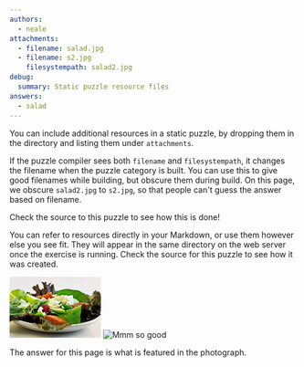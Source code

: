 ```yaml
---
authors: 
  - neale
attachments:
  - filename: salad.jpg
  - filename: s2.jpg
    filesystempath: salad2.jpg
debug:
  summary: Static puzzle resource files
answers: 
  - salad
---
```


You can include additional resources in a static puzzle,
by dropping them in the directory and listing them under `attachments`.

If the puzzle compiler sees both `filename` and `filesystempath`,
it changes the filename when the puzzle category is built.
You can use this to give good filenames while building,
but obscure them during build.
On this page, we obscure 
`salad2.jpg` to `s2.jpg`,
so that people can't guess the answer based on filename.

Check the source to this puzzle to see how this is done!

You can refer to resources directly in your Markdown,
or use them however else you see fit.
They will appear in the same directory on the web server once the exercise is running.
Check the source for this puzzle to see how it was created.

![Leafy Green Deliciousness](salad.jpg)
![Mmm so good](s2.jpg)

The answer for this page is what is featured in the photograph.
